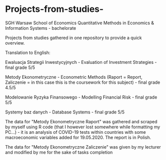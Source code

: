 # Projects-from-studies-
SGH Warsaw School of Economics Quantitative Methods in Economics &amp; Information Systems - bachelorate

Projects from studies gathered in one repository to provide a quick overview.

Translation to English:

Ewaluacja Strategii Inwestycyjnych - Evaluation of Investment Strategies - final grade 5/5

Metody Ekonometryczne - Econometric Methods (Raport = Report, Zaliczenie = in this case this is the coursework for this subject) - final grade 4.5/5

Modelowanie Ryzyka Finansowego - Modelling Financial Risk - final grade 5/5

Systemy baz danych - Database Systems - final grade 5/5

The data for "Metody Ekonometryczne Raport" was gathered and scraped by myself using R code (that I however lost somewhere while formatting my PC...) - it is an analysis of COVID-19 tests within countries with some macroeconomic variables added for 19.05.2020. The report is in Polish.

The data for "Metody Ekonometryczne Zaliczenie" was given by my lecturer and modified by me for the sake of tasks completion
